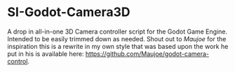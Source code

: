# SI-Godot-Camera3D
A drop in all-in-one 3D Camera controller script for the Godot Game Engine. Intended to be easily trimmed down as needed. Shout out to *Maujoe* for the inspiration this is a rewrite in my own style that was based upon the work he put in his is available here: https://github.com/Maujoe/godot-camera-control.

